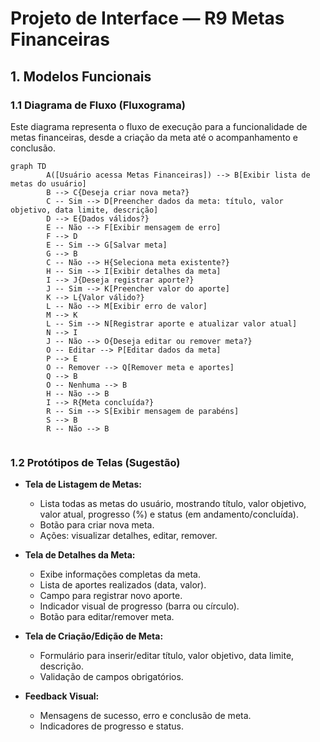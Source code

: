# Projeto de Interface — R9 Metas Financeiras

## 1. Modelos Funcionais

### 1.1 Diagrama de Fluxo (Fluxograma)

Este diagrama representa o fluxo de execução para a funcionalidade de metas financeiras, desde a criação da meta até o acompanhamento e conclusão.

```mermaid
graph TD
        A([Usuário acessa Metas Financeiras]) --> B[Exibir lista de metas do usuário]
        B --> C{Deseja criar nova meta?}
        C -- Sim --> D[Preencher dados da meta: título, valor objetivo, data limite, descrição]
        D --> E{Dados válidos?}
        E -- Não --> F[Exibir mensagem de erro]
        F --> D
        E -- Sim --> G[Salvar meta]
        G --> B
        C -- Não --> H{Seleciona meta existente?}
        H -- Sim --> I[Exibir detalhes da meta]
        I --> J{Deseja registrar aporte?}
        J -- Sim --> K[Preencher valor do aporte]
        K --> L{Valor válido?}
        L -- Não --> M[Exibir erro de valor]
        M --> K
        L -- Sim --> N[Registrar aporte e atualizar valor atual]
        N --> I
        J -- Não --> O{Deseja editar ou remover meta?}
        O -- Editar --> P[Editar dados da meta]
        P --> E
        O -- Remover --> Q[Remover meta e aportes]
        Q --> B
        O -- Nenhuma --> B
        H -- Não --> B
        I --> R{Meta concluída?}
        R -- Sim --> S[Exibir mensagem de parabéns]
        S --> B
        R -- Não --> B
    
```

### 1.2 Protótipos de Telas (Sugestão)

- **Tela de Listagem de Metas:**
    - Lista todas as metas do usuário, mostrando título, valor objetivo, valor atual, progresso (%) e status (em andamento/concluída).
    - Botão para criar nova meta.
    - Ações: visualizar detalhes, editar, remover.

- **Tela de Detalhes da Meta:**
    - Exibe informações completas da meta.
    - Lista de aportes realizados (data, valor).
    - Campo para registrar novo aporte.
    - Indicador visual de progresso (barra ou círculo).
    - Botão para editar/remover meta.

- **Tela de Criação/Edição de Meta:**
    - Formulário para inserir/editar título, valor objetivo, data limite, descrição.
    - Validação de campos obrigatórios.

- **Feedback Visual:**
    - Mensagens de sucesso, erro e conclusão de meta.
    - Indicadores de progresso e status.
